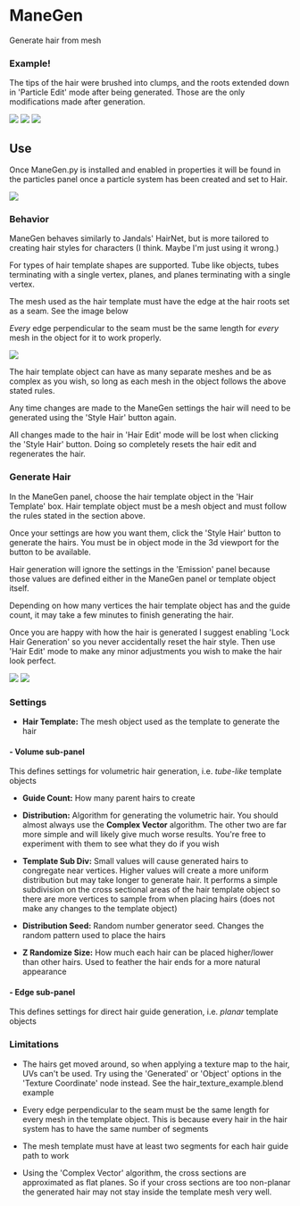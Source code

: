 # ManeGen
Generate hair from mesh

### Example!
The tips of the hair were brushed into clumps, and the roots extended down in 'Particle Edit' mode after being generated. Those are the only modifications made after generation.

![](file:///./readme_images/addon_hair_render.png)
![](file:///./readme_images/addon_hair_render_wTemp.png)
![](file:///./readme_images/addon_hair_render_tempOnly.png)

## Use

Once ManeGen.py is installed and enabled in properties it will be found in the particles panel once a particle system has been created and set to Hair.

![](file:///./readme_images/addon_prop_panel.PNG)

### Behavior
ManeGen behaves similarly to Jandals' HairNet, but is more tailored to creating hair styles for characters (I think. Maybe I'm just using it wrong.)

For types of hair template shapes are supported. Tube like objects, tubes terminating with a single vertex, planes, and planes terminating with a single vertex. 

The mesh used as the hair template must have the edge at the hair roots set as a seam. See the image below

_Every_ edge perpendicular to the seam must be the same length for _every_ mesh in the object for it to work properly.

![](file:///./readme_images/addon_hair_form.PNG)

The hair template object can have as many separate meshes and be as complex as you wish, so long as each mesh in the object follows the above stated rules.

Any time changes are made to the ManeGen settings the hair will need to be generated using the 'Style Hair' button again.

All changes made to the hair in 'Hair Edit' mode will be lost when clicking the 'Style Hair' button. Doing so completely resets the hair edit and regenerates the hair.

### Generate Hair

In the ManeGen panel, choose the hair template object in the 'Hair Template' box. Hair template object must be a mesh object and must follow the rules stated in the section above.

Once your settings are how you want them, click the 'Style Hair' button to generate the hairs. You must be in object mode in the 3d viewport for the button to be available.

Hair generation will ignore the settings in the 'Emission' panel because those values are defined either in the ManeGen panel or template object itself.

Depending on how many vertices the hair template object has and the guide count, it may take a few minutes to finish generating the hair.

Once you are happy with how the hair is generated I suggest enabling 'Lock Hair Generation' so you never accidentally reset the hair style. Then use 'Hair Edit' mode to make any minor adjustments you wish to make the hair look perfect.

![](file:///./readme_images/addon_hair_form_wHair.png)
![](file:///./readme_images/addon_hair_form_wHairEdit.png)

### Settings

- **Hair Template:** The mesh object used as the template to generate the hair

#### - Volume sub-panel
This defines settings for volumetric hair generation, i.e. _tube-like_ template objects

- **Guide Count:** How many parent hairs to create

- **Distribution:** Algorithm for generating the volumetric hair. You should almost always use the **Complex Vector** algorithm. The other two are far more simple and will likely give much worse results. You're free to experiment with them to see what they do if you wish

- **Template Sub Div:** Small values will cause generated hairs to congregate near vertices. Higher values will create a more uniform distribution but may take longer to generate hair. It performs a simple subdivision on the cross sectional areas of the hair template object so there are more vertices to sample from when placing hairs (does not make any changes to the template object)

- **Distribution Seed:** Random number generator seed. Changes the random pattern used to place the hairs

- **Z Randomize Size:** How much each hair can be placed higher/lower than other hairs. Used to feather the hair ends for a more natural appearance

#### - Edge sub-panel
This defines settings for direct hair guide generation, i.e. _planar_ template objects

### Limitations
- The hairs get moved around, so when applying a texture map to the hair, UVs can't be used. Try using the 'Generated' or 'Object' options in the 'Texture Coordinate' node instead. See the hair_texture_example.blend example

- Every edge perpendicular to the seam must be the same length for every mesh in the template object. This is because every hair in the hair system has to have the same number of segments

- The mesh template must have at least two segments for each hair guide path to work

- Using the 'Complex Vector' algorithm, the cross sections are approximated as flat planes. So if your cross sections are too non-planar the generated hair may not stay inside the template mesh very well.
